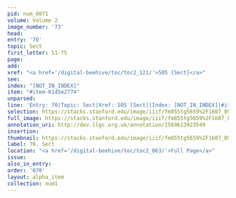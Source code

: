 ```yaml
---
pid: num_0071
volume: Volume 2
image_number: '73'
head: 
entry: '70'
topic: Sect
first_letter: 51-75
page: 
add: 
xref: "<a href='/digital-beehive/toc/toc2_121/'>505 [Sect]</a>"
see: 
index: "[NOT_IN_INDEX]"
item: "#item-6145e2774"
unparsed: 
line: 'Entry: 70|Topic: Sect|Xref: 505 [Sect]|Index: [NOT_IN_INDEX]|#item-6145e2774'
selection: https://stacks.stanford.edu/image/iiif/fm855tg5659%2F1607_0540/303,4402,3003,648/full/0/default.jpg
full_image: https://stacks.stanford.edu/image/iiif/fm855tg5659%2F1607_0540/full/full/0/default.jpg
annotation_uri: http://dev.llgc.org.uk/annotation/1569613923549
insertion: 
thumbnail: https://stacks.stanford.edu/image/iiif/fm855tg5659%2F1607_0540/303,4402,600,180/250,/0/default.jpg
label: 70. Sect
location: "<a href='/digital-beehive/toc/toc2_063/'>Full Page</a>"
issue: 
also_in_entry: 
order: '070'
layout: alpha_item
collection: num1
---
```

